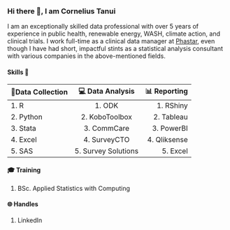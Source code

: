 ### Hi there 👋, I am Cornelius Tanui

I am an exceptionally skilled data professional with over 5 years of experience in public health, renewable energy, WASH, climate action, and clinical trials. I work full-time as a clinical data manager at [Phastar](https://phastar.com/about-us), even though I have had short, impactful stints as a statistical analysis consultant with various companies in the above-mentioned fields. 

#### Skills 🔨

| 📝Data Collection | 💻 Data Analysis  | 📊 Reporting |
| ---------------- |:-------------------:| ------------:|
| 1. R             | 1. ODK              | 1. RShiny    |
| 2. Python        | 2. KoboToolbox      | 2. Tableau   |
| 3. Stata         | 3. CommCare         | 3. PowerBI   |
| 4. Excel         | 4. SurveyCTO        | 4. Qliksense |
| 5. SAS           | 5. Survey Solutions | 5. Excel     |
 
#### 🎓 Training
1. BSc. Applied Statistics with Computing
   
#### 🌐 Handles
1. LinkedIn
   
